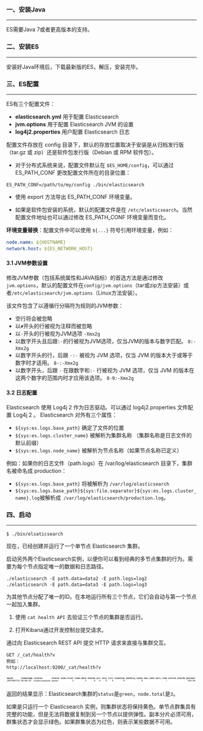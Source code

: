 ### 一、安装Java

---

ES需要Java 7或者更高版本的支持。



### 二、安装ES

---

安装好Java环境后，下载最新版的ES，解压，安装完毕。



### 三、ES配置

---

ES有三个配置文件：

- **elasticsearch.yml** 用于配置 Elasticsearch
- **jvm.options** 用于配置 Elasticsearch JVM 的设置
- **log4j2.properties** 用户配置 Elasticsearch 日志

配置文件存放在 config 目录下，默认的存放位置取决于安装是从归档发行版（tar.gz 或 zip）还是软件包发行版（Debian 或 RPM 软件包）。

- 对于分布式系统来说，配置文件默认在 `$ES_HOME/config`，可以通过 ES_PATH_CONF 更改配置文件所在的目录位置：

```properties
ES_PATH_CONF=/path/to/my/config ./bin/elasticsearch
```

- 使用 export 方法导出 ES_PATH_CONF 环境变量。

- 如果是软件包安装的系统，默认的配置文件是在 `/etc/elasticsearch`。当然配置文件地址也可以通过修改 ES_PATH_CONF 环境变量而变化。

**环境变量替换**：配置文件中可以使用 `${...}` 符号引用环境变量，例如：

```yaml
node.name: ${HOSTNAME}
network.host: ${ES_NETWORK_HOST}
```

#### 3.1 JVM参数设置

修改JVM参数（包括系统属性和JAVA指标）的首选方法是通过修改`jvm.options`，默认的配置文件在`config/jvm.options`（tar或zip方法安装）或者`/etc/elasticsearch/jvm.options`（Linux方法安装）。

该文件包含了以遵循行分隔符为规则的JVM参数：

- 空行将会被忽略
- 以`#`开头的行被视为注释而被忽略
- 以`-`开头的行被视为JVM选项 `-Xmx2g`
- 以数字开头且后跟`:-`的行被视为JVM选项，仅当JVM的版本与数字匹配。 `8:-Xmx2g`
- 以数字开头的行，后跟 `-:-` 被视为 JVM 选项，仅当 JVM 的版本大于或等于数字时才适用。 `8-:-Xmx2g`
- 以数字开头，后跟 `-` 在跟数字和`:-` 行被视为 JVM 选项，仅当 JVM 的版本在这两个数字的范围内时才应用该选项。 `8-9:-Xmx2g`

#### 3.2 日志配置

Elasticsearch 使用 Log4j 2 作为日志驱动。可以通过 log4j2.properties 文件配置 Log4j 2 。 Elasticsearch 对外有三个属性：

- `${sys:es.logs.base_path}`  确定了文件的位置
- `${sys:es.logs.cluster_name}`  被解析为集群名称 （集群名称是日志文件的默认前缀）
-  `${sys:es.logs.node_name}`   被解析为节点名称（如果节点名称已定义）

例如：如果你的日志文件（path.logs）在 /var/log/elasticsearch 目录下，集群名被命名成 production：

- `${sys:es.logs.base_path}` 将被解析为 `/var/log/elasticsearch`
- `${sys:es.logs.base_path}${sys:file.separator}${sys:es.logs.cluster_name}.log`被解析成` /var/log/elasticsearch/production.log`。



### 四、启动

---


```shell
$ ./bin/elsaticsearch
```

现在，已经创建并运行了一个单节点 Elasticsearch 集群。

启动另外两个Elasticsearch实例，以便你可以看到经典的多节点集群的行为。需要为每个节点指定唯一的数据和日志路径。

```shell
./elasticsearch -E path.data=data2 -E path.logs=log2
./elasticsearch -E path.data=data3 -E path.logs=log3
```

为其他节点分配了唯一的ID。在本地运行所有三个节点，它们会自动与第一个节点一起加入集群。

1. 使用 `cat health API` 去验证三个节点的集群是否运行。

2. 打开Kibana通过开发控制台提交请求。

通过向 Elasticsearch REST API 提交 HTTP 请求来直接与集群交互。

```
GET /_cat/health?v
例如：
http://localhost:9200/_cat/health?v
```

<img src="img/0081Kckwgy1glireljf3lj31sc02mmx8.jpg" style="zoom:60%">

返回的结果显示：Elasticsearch集群的`status`是`green`，`node.total`是`3`。

如果是只运行一个 Elasticsearch 实例，则集群状态将保持黄色。单节点群集具有完整的功能，但是无法将数据复制到另一个节点以提供弹性。副本分片必须可用，群集状态才会显示绿色。如果群集状态为红色，则表示某些数据不可用。
